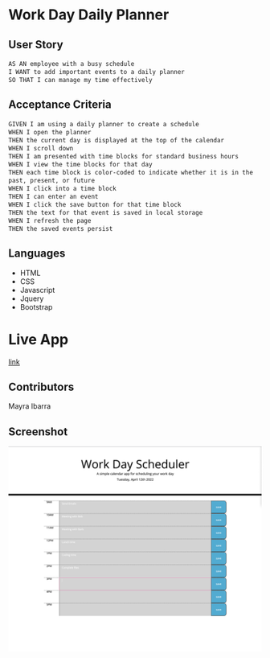 # Work Day Daily Planner 

## User Story

    AS AN employee with a busy schedule
    I WANT to add important events to a daily planner
    SO THAT I can manage my time effectively

 ## Acceptance Criteria

    GIVEN I am using a daily planner to create a schedule
    WHEN I open the planner
    THEN the current day is displayed at the top of the calendar
    WHEN I scroll down
    THEN I am presented with time blocks for standard business hours
    WHEN I view the time blocks for that day
    THEN each time block is color-coded to indicate whether it is in the past, present, or future
    WHEN I click into a time block
    THEN I can enter an event
    WHEN I click the save button for that time block
    THEN the text for that event is saved in local storage
    WHEN I refresh the page
    THEN the saved events persist

## Languages 
 
- HTML
- CSS
- Javascript
- Jquery
- Bootstrap

# Live App

[link](https://msnaye.github.io/daily-planner/)

## Contributors

Mayra Ibarra

## Screenshot

![image](./assets/images/Daily-planner.png)





